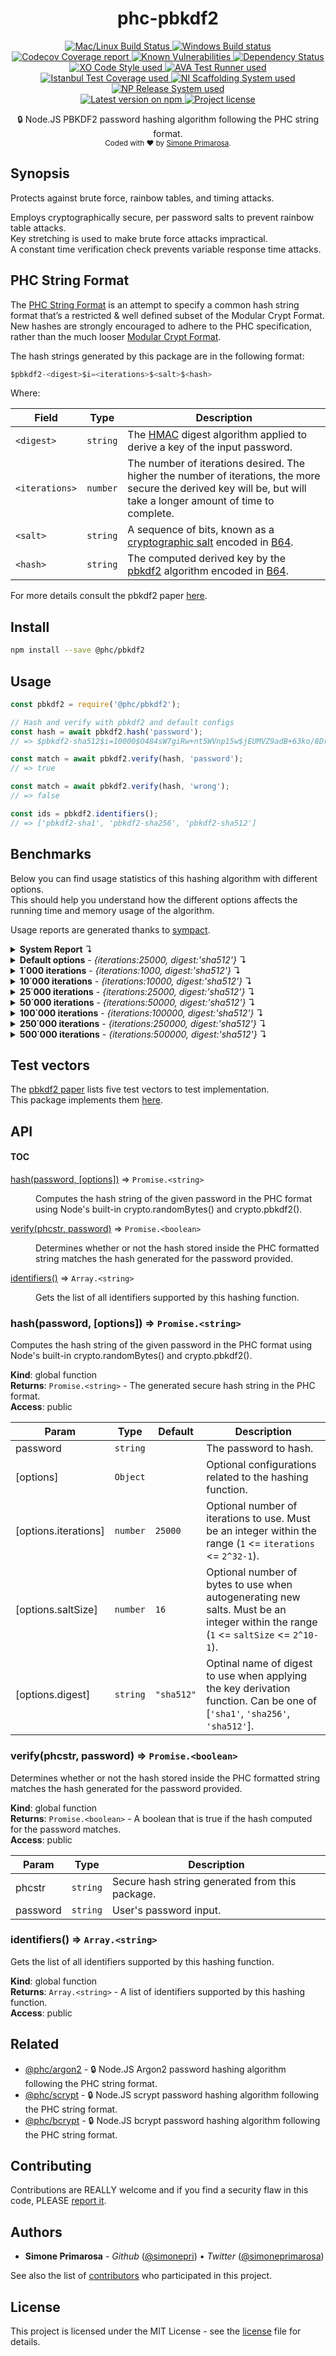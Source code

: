 <h1 align="center">
  <b>phc-pbkdf2</b>
</h1>
<p align="center">
  <!-- CI - TravisCI -->
  <a href="https://travis-ci.com/simonepri/phc-pbkdf2">
    <img src="https://img.shields.io/travis/com/simonepri/phc-pbkdf2/master.svg?label=MacOS%20%26%20Linux" alt="Mac/Linux Build Status" />
  </a>
  <!-- CI - AppVeyor -->
  <a href="https://ci.appveyor.com/project/simonepri/phc-pbkdf2">
    <img src="https://img.shields.io/appveyor/ci/simonepri/phc-pbkdf2/master.svg?label=Windows" alt="Windows Build status" />
  </a>
  <!-- Coverage - Codecov -->
  <a href="https://codecov.io/gh/simonepri/phc-pbkdf2">
    <img src="https://img.shields.io/codecov/c/github/simonepri/phc-pbkdf2/master.svg" alt="Codecov Coverage report" />
  </a>
  <!-- DM - Snyk -->
  <a href="https://snyk.io/test/github/simonepri/phc-pbkdf2?targetFile=package.json">
    <img src="https://snyk.io/test/github/simonepri/phc-pbkdf2/badge.svg?targetFile=package.json" alt="Known Vulnerabilities" />
  </a>
  <!-- DM - David -->
  <a href="https://david-dm.org/simonepri/phc-pbkdf2">
    <img src="https://david-dm.org/simonepri/phc-pbkdf2/status.svg" alt="Dependency Status" />
  </a>

  <br/>

  <!-- Code Style - XO-Prettier -->
  <a href="https://github.com/xojs/xo">
    <img src="https://img.shields.io/badge/code_style-XO+Prettier-5ed9c7.svg" alt="XO Code Style used" />
  </a>
  <!-- Test Runner - AVA -->
  <a href="https://github.com/avajs/ava">
    <img src="https://img.shields.io/badge/test_runner-AVA-fb3170.svg" alt="AVA Test Runner used" />
  </a>
  <!-- Test Coverage - Istanbul -->
  <a href="https://github.com/istanbuljs/nyc">
    <img src="https://img.shields.io/badge/test_coverage-NYC-fec606.svg" alt="Istanbul Test Coverage used" />
  </a>
  <!-- Init - ni -->
  <a href="https://github.com/simonepri/ni">
    <img src="https://img.shields.io/badge/initialized_with-ni-e74c3c.svg" alt="NI Scaffolding System used" />
  </a>
  <!-- Release - np -->
  <a href="https://github.com/sindresorhus/np">
    <img src="https://img.shields.io/badge/released_with-np-6c8784.svg" alt="NP Release System used" />
  </a>

  <br/>

  <!-- Version - npm -->
  <a href="https://www.npmjs.com/package/@phc/pbkdf2">
    <img src="https://img.shields.io/npm/v/@phc/pbkdf2.svg" alt="Latest version on npm" />
  </a>
  <!-- License - MIT -->
  <a href="https://github.com/simonepri/phc-pbkdf2/tree/master/license">
    <img src="https://img.shields.io/github/license/simonepri/phc-pbkdf2.svg" alt="Project license" />
  </a>
</p>
<p align="center">
  🔒 Node.JS PBKDF2 password hashing algorithm following the PHC string format.
  <br/>

  <sub>
    Coded with ❤️ by <a href="#authors">Simone Primarosa</a>.
  </sub>
</p>

## Synopsis

Protects against brute force, rainbow tables, and timing attacks.

Employs cryptographically secure, per password salts to prevent rainbow table
attacks.  
Key stretching is used to make brute force attacks impractical.  
A constant time verification check prevents variable response time attacks.

## PHC String Format

The [PHC String Format][specs:phc] is an attempt to specify a common hash string format that’s a restricted & well defined subset of the Modular Crypt Format. New hashes are strongly encouraged to adhere to the PHC specification, rather than the much looser [Modular Crypt Format][specs:mcf].

The hash strings generated by this package are in the following format:

```c
$pbkdf2-<digest>$i=<iterations>$<salt>$<hash>
```

Where:

| Field | Type | Description
| --- | --- | --- |
| `<digest>` | <code>string</code> | The [HMAC][specs:HMAC] digest algorithm applied to derive a key of the input password. |
| `<iterations>` | <code>number</code> | The number of iterations desired. The higher the number of iterations, the more secure the derived key will be, but will take a longer amount of time to complete. |
| `<salt>` | <code>string</code> | A sequence of bits, known as a [cryptographic salt][specs:salt] encoded in [B64][specs:B64]. |
| `<hash>` | <code>string</code> | The computed derived key by the [pbkdf2][specs:PBKDF2] algorithm encoded in [B64][specs:B64]. |

For more details consult the pbkdf2 paper [here][paper].

## Install

```bash
npm install --save @phc/pbkdf2
```

## Usage

```js
const pbkdf2 = require('@phc/pbkdf2');

// Hash and verify with pbkdf2 and default configs
const hash = await pbkdf2.hash('password');
// => $pbkdf2-sha512$i=10000$O484sW7giRw+nt5WVnp15w$jEUMVZ9adB+63ko/8Dr9oB1jWdndpVVQ65xRlT+tA1GTKcJ7BWlTjdaiILzZAhIPEtgTImKvbgnu8TS/ZrjKgA

const match = await pbkdf2.verify(hash, 'password');
// => true

const match = await pbkdf2.verify(hash, 'wrong');
// => false

const ids = pbkdf2.identifiers();
// => ['pbkdf2-sha1', 'pbkdf2-sha256', 'pbkdf2-sha512']
```

## Benchmarks

Below you can find usage statistics of this hashing algorithm with different
options.  
This should help you understand how the different options affects the running
time and memory usage of the algorithm.

Usage reports are generated thanks to [sympact][gh:sympact].

<details>
<summary><strong>System Report</strong> ↴</summary>

```
Distro    Release  Platform  Arch
--------  -------  --------  ----
Mac OS X  10.12.6  darwin    x64

CPU     Brand           Clock     Cores
------  --------------  --------  -----
Intel®  Core™ i5-6360U  2.00 GHz  4    

Memory                  Type    Size         Clock   
----------------------  ------  -----------  --------
Micron Technology Inc.  LPDDR3  4294.967 MB  1867 MHz
Micron Technology Inc.  LPDDR3  4294.967 MB  1867 MHz
```

</details>


<details>
<summary><strong>Default options</strong> - <i>{iterations:25000, digest:'sha512'}</i> ↴</summary>

```
CPU Usage (avarage ± σ)  CPU Usage Range (min … max)
-----------------------  ---------------------------
0.90 % ± 0.00 %          0.90 % … 0.90 %            

RAM Usage (avarage ± σ)  RAM Usage Range (min … max)
-----------------------  ---------------------------
22.069 MB ± 0.504 MB     21.357 MB … 22.434 MB      

Execution time  Sampling time  Samples  
--------------  -------------  ---------
0.045 s         0.098 s        3 samples

Instant  CPU Usage  RAM Usage  PIDS
-------  ---------  ---------  ----
0.030 s  0.90 %     21.357 MB  5268
0.081 s  0.90 %     22.417 MB  5268
0.098 s  0.90 %     22.434 MB  5268
```

</details>

<details>
<summary><strong>1˙000 iterations</strong> - <i>{iterations:1000, digest:'sha512'}</i> ↴</summary>

```
CPU Usage (avarage ± σ)  CPU Usage Range (min … max)
-----------------------  ---------------------------
1.70 % ± 1.00 %          0.70 % … 2.70 %            

RAM Usage (avarage ± σ)  RAM Usage Range (min … max)
-----------------------  ---------------------------
23.601 MB ± 0.561 MB     23.040 MB … 24.162 MB      

Execution time  Sampling time  Samples  
--------------  -------------  ---------
0.010 s         0.06 s         2 samples

Instant  CPU Usage  RAM Usage  PIDS
-------  ---------  ---------  -----
0.028 s  0.70 %     23.040 MB  96698
0.060 s  2.70 %     24.162 MB  96698
```

</details>

<details>
<summary><strong>10˙000 iterations</strong> - <i>{iterations:10000, digest:'sha512'}</i> ↴</summary>

```
  CPU Usage (avarage ± σ)  CPU Usage Range (min … max)
  -----------------------  ---------------------------
  0.50 % ± 0.00 %          0.50 % … 0.50 %            

  RAM Usage (avarage ± σ)  RAM Usage Range (min … max)
  -----------------------  ---------------------------
  23.562 MB ± 0.543 MB     23.020 MB … 24.105 MB      

  Execution time  Sampling time  Samples  
  --------------  -------------  ---------
  0.021 s         0.069 s        2 samples

  Instant  CPU Usage  RAM Usage  PIDS
  -------  ---------  ---------  -----
  0.027 s  0.50 %     23.020 MB  96709
  0.069 s  0.50 %     24.105 MB  96709
```

</details>

<details>
<summary><strong>25˙000 iterations</strong> - <i>{iterations:25000, digest:'sha512'}</i> ↴</summary>

```
CPU Usage (avarage ± σ)  CPU Usage Range (min … max)
-----------------------  ---------------------------
0.90 % ± 0.00 %          0.90 % … 0.90 %            

RAM Usage (avarage ± σ)  RAM Usage Range (min … max)
-----------------------  ---------------------------
23.966 MB ± 0.516 MB     23.237 MB … 24.330 MB      

Execution time  Sampling time  Samples  
--------------  -------------  ---------
0.043 s         0.093 s        3 samples

Instant  CPU Usage  RAM Usage  PIDS
-------  ---------  ---------  -----
0.027 s  0.90 %     23.237 MB  96720
0.078 s  0.90 %     24.330 MB  96720
0.093 s  0.90 %     24.330 MB  96720
```

</details>

<details>
<summary><strong>50˙000 iterations</strong> - <i>{iterations:50000, digest:'sha512'}</i> ↴</summary>

```
CPU Usage (avarage ± σ)  CPU Usage Range (min … max)
-----------------------  ---------------------------
0.90 % ± 0.00 %          0.90 % … 0.90 %            

RAM Usage (avarage ± σ)  RAM Usage Range (min … max)
-----------------------  ---------------------------
24.047 MB ± 0.451 MB     23.265 MB … 24.314 MB      

Execution time  Sampling time  Samples  
--------------  -------------  ---------
0.072 s         0.126 s        4 samples

Instant  CPU Usage  RAM Usage  PIDS
-------  ---------  ---------  -----
0.027 s  0.90 %     23.265 MB  96733
0.075 s  0.90 %     24.293 MB  96733
0.108 s  0.90 %     24.314 MB  96733
0.126 s  0.90 %     24.314 MB  96733
```

</details>

<details>
<summary><strong>100˙000 iterations</strong> - <i>{iterations:100000, digest:'sha512'}</i> ↴</summary>

```
CPU Usage (avarage ± σ)  CPU Usage Range (min … max)
-----------------------  ---------------------------
15.65 % ± 17.27 %        0.70 % … 40.00 %           

RAM Usage (avarage ± σ)  RAM Usage Range (min … max)
-----------------------  ---------------------------
24.246 MB ± 0.389 MB     23.376 MB … 24.437 MB      

Execution time  Sampling time  Samples  
--------------  -------------  ---------
0.142 s         0.192 s        6 samples

Instant  CPU Usage  RAM Usage  PIDS
-------  ---------  ---------  -----
0.028 s  0.70 %     23.376 MB  96748
0.079 s  4.40 %     24.416 MB  96748
0.111 s  4.40 %     24.416 MB  96748
0.142 s  4.40 %     24.416 MB  96748
0.168 s  40.00 %    24.416 MB  96748
0.192 s  40.00 %    24.437 MB  96748
```

</details>

<details>
<summary><strong>250˙000 iterations</strong> - <i>{iterations:250000, digest:'sha512'}</i> ↴</summary>

```
CPU Usage (avarage ± σ)  CPU Usage Range (min … max)
-----------------------  ---------------------------
38.83 % ± 23.16 %        0.60 % … 68.10 %           

RAM Usage (avarage ± σ)  RAM Usage Range (min … max)
-----------------------  ---------------------------
24.286 MB ± 0.304 MB     23.192 MB … 24.388 MB      

Execution time  Sampling time  Samples   
--------------  -------------  ----------
0.368 s         0.42 s         14 samples

Instant  CPU Usage  RAM Usage  PIDS
-------  ---------  ---------  -----
0.028 s  0.60 %     23.192 MB  96767
0.075 s  0.60 %     24.367 MB  96767
0.105 s  20.90 %    24.367 MB  96767
0.136 s  20.90 %    24.367 MB  96767
0.166 s  20.90 %    24.367 MB  96767
0.197 s  20.90 %    24.367 MB  96767
0.229 s  50.90 %    24.367 MB  96767
0.262 s  50.90 %    24.367 MB  96767
0.289 s  50.90 %    24.367 MB  96767
0.319 s  50.90 %    24.367 MB  96767
0.346 s  50.90 %    24.367 MB  96767
0.378 s  68.10 %    24.367 MB  96767
0.404 s  68.10 %    24.388 MB  96767
0.420 s  68.10 %    24.388 MB  96767
```

</details>

<details>
<summary><strong>500˙000 iterations</strong> - <i>{iterations:500000, digest:'sha512'}</i> ↴</summary>

```
CPU Usage (avarage ± σ)  CPU Usage Range (min … max)
-----------------------  ---------------------------
61.37 % ± 28.77 %        0.70 % … 91.30 %           

RAM Usage (avarage ± σ)  RAM Usage Range (min … max)
-----------------------  ---------------------------
24.189 MB ± 0.225 MB     23.044 MB … 24.252 MB      

Execution time  Sampling time  Samples   
--------------  -------------  ----------
0.748 s         0.798 s        27 samples

Instant  CPU Usage  RAM Usage  PIDS
-------  ---------  ---------  -----
0.027 s  0.70 %     23.044 MB  96802
0.077 s  13.60 %    24.232 MB  96802
0.107 s  13.60 %    24.232 MB  96802
0.139 s  13.60 %    24.232 MB  96802
0.169 s  13.60 %    24.232 MB  96802
0.198 s  45.10 %    24.232 MB  96802
0.229 s  45.10 %    24.232 MB  96802
0.262 s  45.10 %    24.232 MB  96802
0.289 s  45.10 %    24.232 MB  96802
0.313 s  45.10 %    24.232 MB  96802
0.343 s  65.20 %    24.232 MB  96802
0.373 s  65.20 %    24.232 MB  96802
0.404 s  65.20 %    24.232 MB  96802
0.431 s  65.20 %    24.232 MB  96802
0.462 s  78.20 %    24.232 MB  96802
0.491 s  78.20 %    24.232 MB  96802
0.518 s  78.20 %    24.232 MB  96802
0.547 s  78.20 %    24.232 MB  96802
0.578 s  86.60 %    24.232 MB  96802
0.609 s  86.60 %    24.232 MB  96802
0.639 s  86.60 %    24.232 MB  96802
0.668 s  86.60 %    24.232 MB  96802
0.701 s  91.30 %    24.232 MB  96802
0.727 s  91.30 %    24.232 MB  96802
0.756 s  91.30 %    24.232 MB  96802
0.787 s  91.30 %    24.252 MB  96802
0.798 s  91.30 %    24.252 MB  96802
```

</details>

## Test vectors

The [pbkdf2 paper][paper:test] lists five test vectors to test implementation.  
This package implements them [here][tvec].

## API

#### TOC

<dl>
<dt><a href="#hash">hash(password, [options])</a> ⇒ <code>Promise.&lt;string&gt;</code></dt>
<dd><p>Computes the hash string of the given password in the PHC format using Node&#39;s
built-in crypto.randomBytes() and crypto.pbkdf2().</p>
</dd>
<dt><a href="#verify">verify(phcstr, password)</a> ⇒ <code>Promise.&lt;boolean&gt;</code></dt>
<dd><p>Determines whether or not the hash stored inside the PHC formatted string
matches the hash generated for the password provided.</p>
</dd>
<dt><a href="#identifiers">identifiers()</a> ⇒ <code>Array.&lt;string&gt;</code></dt>
<dd><p>Gets the list of all identifiers supported by this hashing function.</p>
</dd>
</dl>

<a name="hash"></a>

### hash(password, [options]) ⇒ <code>Promise.&lt;string&gt;</code>
Computes the hash string of the given password in the PHC format using Node's
built-in crypto.randomBytes() and crypto.pbkdf2().

**Kind**: global function  
**Returns**: <code>Promise.&lt;string&gt;</code> - The generated secure hash string in the PHC
format.  
**Access**: public  

| Param | Type | Default | Description |
| --- | --- | --- | --- |
| password | <code>string</code> |  | The password to hash. |
| [options] | <code>Object</code> |  | Optional configurations related to the hashing function. |
| [options.iterations] | <code>number</code> | <code>25000</code> | Optional number of iterations to use. Must be an integer within the range (`1` <= `iterations` <= `2^32-1`). |
| [options.saltSize] | <code>number</code> | <code>16</code> | Optional number of bytes to use when autogenerating new salts. Must be an integer within the range (`1` <= `saltSize` <= `2^10-1`). |
| [options.digest] | <code>string</code> | <code>&quot;sha512&quot;</code> | Optinal name of digest to use when applying the key derivation function. Can be one of [`'sha1'`, `'sha256'`, `'sha512'`]. |

<a name="verify"></a>

### verify(phcstr, password) ⇒ <code>Promise.&lt;boolean&gt;</code>
Determines whether or not the hash stored inside the PHC formatted string
matches the hash generated for the password provided.

**Kind**: global function  
**Returns**: <code>Promise.&lt;boolean&gt;</code> - A boolean that is true if the hash computed
for the password matches.  
**Access**: public  

| Param | Type | Description |
| --- | --- | --- |
| phcstr | <code>string</code> | Secure hash string generated from this package. |
| password | <code>string</code> | User's password input. |

<a name="identifiers"></a>

### identifiers() ⇒ <code>Array.&lt;string&gt;</code>
Gets the list of all identifiers supported by this hashing function.

**Kind**: global function  
**Returns**: <code>Array.&lt;string&gt;</code> - A list of identifiers supported by this
hashing function.  
**Access**: public

## Related
- [@phc/argon2][argon2] -
🔒 Node.JS Argon2 password hashing algorithm following the PHC string format.
- [@phc/scrypt][scrypt] -
🔒 Node.JS scrypt password hashing algorithm following the PHC string format.
- [@phc/bcrypt][bcrypt] -
🔒 Node.JS bcrypt password hashing algorithm following the PHC string format.

## Contributing

Contributions are REALLY welcome and if you find a security flaw in this code, PLEASE [report it][new issue].  

## Authors

- **Simone Primarosa** - *Github* ([@simonepri][github:simonepri]) • *Twitter* ([@simoneprimarosa][twitter:simoneprimarosa])

See also the list of [contributors][contributors] who participated in this project.

## License

This project is licensed under the MIT License - see the [license][license] file for details.

<!-- Links -->
[start]: https://github.com/simonepri/phc-pbkdf2#start-of-content
[new issue]: https://github.com/simonepri/phc-pbkdf2/issues/new
[contributors]: https://github.com/simonepri/phc-pbkdf2/contributors

[license]: https://github.com/simonepri/phc-pbkdf2/tree/master/license

[tvec]: https://github.com/simonepri/phc-pbkdf2/tree/master/test/vectors.js

[argon2]: https://github.com/simonepri/phc-argon2
[scrypt]: https://github.com/simonepri/phc-scrypt
[bcrypt]: https://github.com/simonepri/phc-bcrypt

[github:simonepri]: https://github.com/simonepri
[twitter:simoneprimarosa]: http://twitter.com/intent/user?screen_name=simoneprimarosa

[gh:sympact]: https://github.com/simonepri/sympact

[specs:mcf]: https://github.com/ademarre/binary-mcf
[specs:phc]: https://github.com/P-H-C/phc-string-format/blob/master/phc-sf-spec.md
[specs:B64]: https://github.com/P-H-C/phc-string-format/blob/master/phc-sf-spec.md#b64
[specs:salt]: https://en.wikipedia.org/wiki/Salt_(cryptography)
[specs:HMAC]: https://en.wikipedia.org/wiki/HMAC
[specs:PBKDF2]: https://en.wikipedia.org/wiki/PBKDF2

[paper]: https://tools.ietf.org/html/rfc2898
[paper:test]: https://tools.ietf.org/html/rfc6070#section-2
